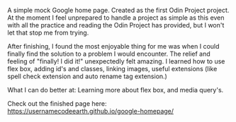 A simple mock Google home page. Created as the first Odin Project project. At the moment I feel unprepared to handle a project as simple as this even with all the practice and reading the Odin Project has provided, but I won't let that stop me from trying. 

After finishing, I found the most enjoyable thing for me was when I could finally find the solution to a problem I would encounter. The relief and feeling of "finally! I did it!" unexpectedly felt amazing. I learned how to use flex box, adding id's and classes, linking images, useful extensions (like spell check extension and auto rename tag extension.) 

What I can do better at: Learning more about flex box, and media query's. 

Check out the finished page here: https://usernamecodeearth.github.io/google-homepage/
